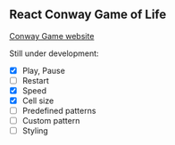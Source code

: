 ## React Conway Game of Life

[Conway Game website](https://brian-react-conway-game-of-life.netlify.app/)

Still under development:

- [x] Play, Pause
- [ ] Restart
- [x] Speed
- [x] Cell size
- [ ] Predefined patterns
- [ ] Custom pattern
- [ ] Styling
